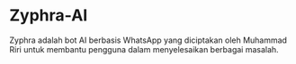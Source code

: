 # Zyphra-AI
Zyphra adalah bot AI berbasis WhatsApp yang diciptakan oleh Muhammad Riri untuk membantu pengguna dalam menyelesaikan berbagai masalah.
